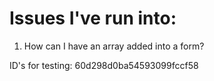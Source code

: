 # Issues I've run into: 

1. How can I have an array added into a form?


ID's for testing: 60d298d0ba54593099fccf58